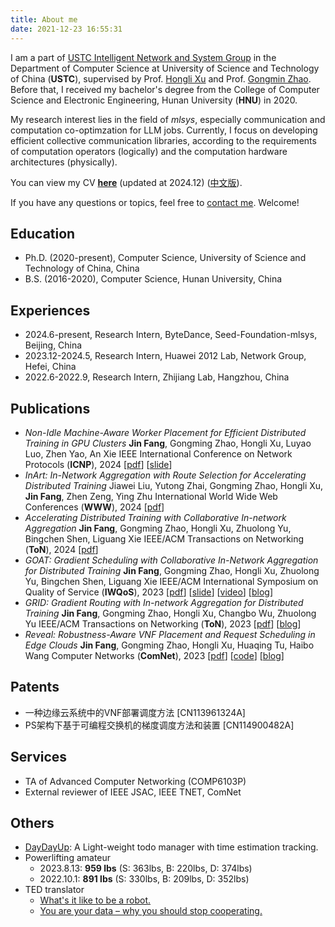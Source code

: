 ```yaml
---
title: About me
date: 2021-12-23 16:55:31
---
```


I am a part of [USTC Intelligent Network and System Group](https://int-ustc.github.io/index.html) in the Department of Computer Science at University of Science and Technology of China (**USTC**), supervised by Prof. [Hongli Xu](http://staff.ustc.edu.cn/~xuhongli/) and Prof. [Gongmin Zhao](https://gmzhao-ustc.github.io/). Before that, I received my bachelor's degree from the College of Computer Science and Electronic Engineering, Hunan University (**HNU**) in 2020.

My research interest lies in the field of *mlsys*, especially communication and computation co-optimzation for LLM jobs. Currently, I focus on developing efficient collective communication libraries, according to the requirements of computation operators (logically) and the computation hardware architectures (physically).

You can view my CV [**here**](../pdf/resume.pdf) (updated at 2024.12) ([中文版](../pdf/resume-zh.pdf)).

If you have any questions or topics, feel free to <a href="mailto:Fangjin98@outlook.com">contact me</a>. Welcome!

## Education

- Ph.D. (2020-present), Computer Science, University of Science and Technology of China, China
- B.S. (2016-2020), Computer Science, Hunan University, China

## Experiences

- 2024.6-present, Research Intern, ByteDance, Seed-Foundation-mlsys, Beijing, China
- 2023.12-2024.5, Research Intern, Huawei 2012 Lab, Network Group, Hefei, China
- 2022.6-2022.9, Research Intern, Zhijiang Lab, Hangzhou, China

## Publications

- *Non-Idle Machine-Aware Worker Placement for Efficient Distributed Training in GPU Clusters*
  **Jin Fang**, Gongming Zhao, Hongli Xu, Luyao Luo, Zhen Yao, An Xie
  IEEE International Conference on Network Protocols (**ICNP**), 2024
  [[pdf](../pdf/titan.pdf)] [[slide](../pdf/titan-slide.pdf)]
- *InArt: In-Network Aggregation with Route Selection for Accelerating Distributed Training*
  Jiawei Liu, Yutong Zhai, Gongming Zhao, Hongli Xu, **Jin Fang**, Zhen Zeng, Ying Zhu
  International World Wide Web Conferences (**WWW**), 2024
  [[pdf](../pdf/inart.pdf)]
- *Accelerating Distributed Training with Collaborative In-network Aggregation*
  **Jin Fang**, Gongming Zhao, Hongli Xu, Zhuolong Yu, Bingchen Shen, Liguang Xie
  IEEE/ACM Transactions on Networking (**ToN**), 2024
  [[pdf](../pdf/goat-ton.pdf)]
- *GOAT: Gradient Scheduling with Collaborative In-Network Aggregation for Distributed Training* 
  **Jin Fang**, Gongming Zhao, Hongli Xu, Zhuolong Yu, Bingchen Shen, Liguang Xie
  IEEE/ACM International Symposium on Quality of Service (**IWQoS**), 2023
  [[pdf](../pdf/goat.pdf)] [[slide](../pdf/goat-slide.pdf)] [[video](https://youtu.be/aYkok2JVDqk)] [[blog](/2022/12/02/goat/)]
- *GRID: Gradient Routing with In-network Aggregation for Distributed Training* 
  **Jin Fang**, Gongming Zhao, Hongli Xu, Changbo Wu, Zhuolong Yu
  IEEE/ACM Transactions on Networking (**ToN**), 2023
  [[pdf](../pdf/grid.pdf)] [[blog](/2022/08/25/grid/)]
- *Reveal: Robustness-Aware VNF Placement and Request Scheduling in Edge Clouds* 
  **Jin Fang**, Gongming Zhao, Hongli Xu, Huaqing Tu, Haibo Wang
  Computer Networks (**ComNet**), 2023
  [[pdf](../pdf/reveal.pdf)] [[code](https://github.com/Fangjin98/reveal-src)] [[blog](/2021/08/01/reveal/)]

## Patents

- 一种边缘云系统中的VNF部署调度方法 [CN113961324A]
- PS架构下基于可编程交换机的梯度调度方法和装置 [CN114900482A]

## Services

- TA of Advanced Computer Networking (COMP6103P)
- External reviewer of IEEE JSAC, IEEE TNET, ComNet

## Others

- [DayDayUp](https://github.com/Fangjin98/daydayup): A Light-weight todo manager with time estimation tracking.
- Powerlifting amateur
  - 2023.8.13: **959 lbs** (S: 363lbs, B: 220lbs, D: 374lbs)
  - 2022.10.1: **891 lbs** (S: 330lbs, B: 209lbs, D: 352lbs)
- TED translator
  - [What's it like to be a robot.](https://www.ted.com/talks/leila_takayama_what_s_it_like_to_be_a_robot#t-2616)
  - [You are your data – why you should stop cooperating.](https://www.youtube.com/watch?v=uG7kmUomXog)
